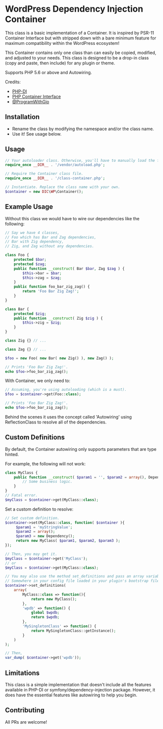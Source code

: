 
# WordPress Dependency Injection Container

This class is a basic implementation of a Container. It is inspired by PSR-11 Container Interface but with stripped down with a bare minimum feature for maximum compatibility within the WordPress ecosystem!

This Container contains only one class than can easily be copied, modified, and adjusted to your needs. This class is designed to be a drop-in class (copy and paste, then include) for any plugin or theme.

Supports PHP 5.6 or above and Autowiring.

Credits:
- [PHP-DI](https://php-di.org/)
- [PHP Container Interface](https://www.php-fig.org/psr/psr-11/)
- [@ProgramWithGio](https://www.youtube.com/@ProgramWithGio)

## Installation
- Rename the class by modifying the namespace and/or the class name.
- Use it! See usage below.
## Usage

```php
// Your autoloader class. Otherwise, you'll have to manually load the files.
require_once __DIR__ . '/vendor/autoload.php';

// Require the Container class file.
require_once __DIR__ . '/class-container.php';

// Instantiate. Replace the class name with your own.
$container = new DIC\WP\Container();
```

## Example Usage

Without this class we would have to wire our dependencies like the following:

```php
// Say we have 4 classes, 
// Foo which has Bar and Zag dependencies,
// Bar with Zig dependency,
// Zig, and Zag without any dependencies.

class Foo {
    protected $bar;
    protected $zag;
    public function __construct( Bar $bar, Zag $zag ) {
        $this->bar = $bar;
        $this->zag = $zag;
    }
    public function foo_bar_zig_zag() {
        return 'Foo Bar Zig Zag!';
    }
}

class Bar {
    protected $zig;
    public function __construct( Zig $zig ) {
        $this->zig = $zig;
    }
}

class Zig {} // ...

class Zag {} // ...

$foo = new Foo( new Bar( new Zig() ), new Zag() );

// Prints 'Foo Bar Zig Zag!'.
echo $foo->foo_bar_zig_zag();
```

With Container, we only need to:

```php
// Assuming, you're using autoloading (which is a must).
$foo = $container->get(Foo::class);

// Prints 'Foo Bar Zig Zag!'.
echo $foo->foo_bar_zig_zag();
```
Behind the scenes it uses the concept called 'Autowiring' using ReflectionClass to resolve all of the dependencies.

## Custom Definitions
By default, the Container autowiring only supports parameters that are type hinted. 

For example, the following will not work:
```php
class MyClass {
    public function __construct( $param1 = '', $param2 = array(), Dependency $param3 ){
        // Some business logic.
    }
}
// Fatal error.
$myClass = $container->get(MyClass::class);
```
Set a custom definition to resolve:
```php
// Set custom definition.
$container->set(MyClass::class, function( $container ){
     $param1 = 'myStringValue';
     $param2 = array();
     $param3 = new Dependency();
     return new MyClass( $param1, $param2, $param3 );
});

// Then, you may get it.
$myClass = $container->get('MyClass');
// or
$myClass = $container->get(MyClass::class);

// You may also use the method set_definitions and pass an array variable to define multiple definitions.
// Somewhere in your config file loaded in your plugin's bootstrap file:
$container->set_definitions(
    array(
        MyClass::class => function(){
            return new MyClass();
        },
        'wpdb' => function() {
            global $wpdb;
            return $wpdb;
        },
        'MySingletonClass' => function() {
            return MySingletonClass::getInstance();
        }
    )
);

// Then,
var_dump( $container->get('wpdb'));
```
## Limitations
This class is a simple implementation that doesn't include all the features available in PHP-DI or symfony/dependency-injection package. However, it does have the essential features like autowiring to help you begin.

## Contributing
All PRs are welcome!
